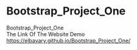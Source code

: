 # Bootstrap_Project_One
Bootstrap_Project_One <br>
The Link Of The Website Demo <br>
https://elbavary.github.io/Bootstrap_Project_One/
